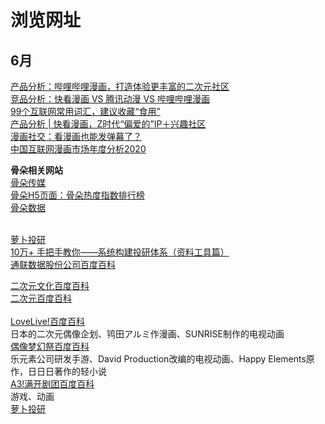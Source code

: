 # 浏览网址
## 6月
[产品分析：哔哩哔哩漫画，打造体验更丰富的二次元社区](http://www.woshipm.com/evaluating/2623947.html)<br>
[竞品分析：快看漫画 VS 腾讯动漫 VS 哔哩哔哩漫画](http://www.woshipm.com/evaluating/3093365.html)<br>
[99个互联网常用词汇，建议收藏“食用”](http://www.woshipm.com/zhichang/1743064.html)<br>
[产品分析 | 快看漫画，Z时代“偏爱的”IP＋兴趣社区](http://www.woshipm.com/evaluating/3979987.html)<br>
[漫画社交：看漫画也能发弹幕了？](http://www.woshipm.com/evaluating/3288198.html)<br>
[中国互联网漫画市场年度分析2020](https://qianfan.analysys.cn/refine/view/analyseDetail/analyseDetail.html?id=89)<br>

**骨朵相关网站**<br>
[骨朵传媒](http://www.guduomedia.com/)<br>
[骨朵H5页面：骨朵热度指数排行榜](http://d.guduodata.com/)<br>
[骨朵数据](http://data.guduodata.com/)<br><br>

[萝卜投研](https://robo.datayes.com/)<br>
[10万+ 手把手教你——系统构建投研体系（资料工具篇）](https://baijiahao.baidu.com/s?id=1666660666207528909&wfr=spider&for=pc)<br>
[通联数据股份公司百度百科](https://baike.baidu.com/item/%E9%80%9A%E8%81%94%E6%95%B0%E6%8D%AE%E8%82%A1%E4%BB%BD%E5%85%AC%E5%8F%B8/15250099?fr=aladdin)<br>

[二次元文化百度百科](https://baike.baidu.com/item/acg/33795?fromtitle=%E4%BA%8C%E6%AC%A1%E5%85%83%E6%96%87%E5%8C%96&fromid=23736018&fr=aladdin)<br>
[二次元百度百科](https://baike.baidu.com/item/%E4%BA%8C%E6%AC%A1%E5%85%83/85064?fr=aladdin)<br><br>
[LoveLive!百度百科](https://baike.baidu.com/item/LoveLive%21/6278898?fr=aladdin)<br>
日本的二次元偶像企划、鸨田アルミ作漫画、SUNRISE制作的电视动画<br>
[偶像梦幻祭百度百科](https://baike.baidu.com/item/%E5%81%B6%E5%83%8F%E6%A2%A6%E5%B9%BB%E7%A5%AD/17536160?fr=aladdin)<br>
乐元素公司研发手游、David Production改编的电视动画、Happy Elements原作，日日日著作的轻小说<br>
[A3!满开剧团百度百科](https://baike.baidu.com/item/A3%21%E6%BB%A1%E5%BC%80%E5%89%A7%E5%9B%A2/22115080)<br>
游戏、动画<br>
[萝卜投研]()<br>
[]()<br>
[]()<br>
